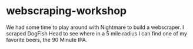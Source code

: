 # webscraping-workshop

We had some time to play around with Nightmare to build a webscraper. I scraped DogFish Head to see where in a 5 mile radius I can find one of my favorite beers, the 90 Minute IPA.
